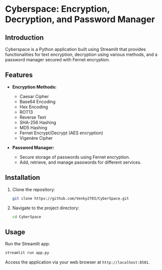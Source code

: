 # Cyberspace: Encryption, Decryption, and Password Manager

## Introduction

Cyberspace is a Python application built using Streamlit that provides functionalities for text encryption, decryption using various methods, and a password manager secured with Fernet encryption.

## Features

- **Encryption Methods:**
  - Caesar Cipher
  - Base64 Encoding
  - Hex Encoding
  - ROT13
  - Reverse Text
  - SHA-256 Hashing
  - MD5 Hashing
  - Fernet Encrypt/Decrypt (AES encryption)
  - Vigenère Cipher

- **Password Manager:**
  - Secure storage of passwords using Fernet encryption.
  - Add, retrieve, and manage passwords for different services.

## Installation

1. Clone the repository:
   ```bash
   git clone https://github.com/Venky2703/CyberSpace.git
   ```

2. Navigate to the project directory:
   ```bash
   cd CyberSpace
   ```

## Usage

 Run the Streamlit app:
   ```bash
   streamlit run app.py
   ```

 Access the application via your web browser at `http://localhost:8501`.
